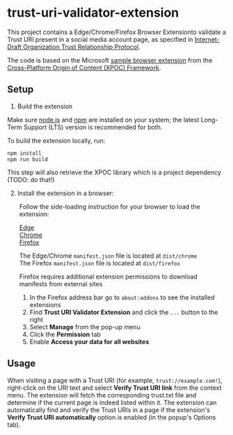 # trust-uri-validator-extension
This project contains a Edge/Chrome/Firefox Browser Extensionto validate a Trust URI present in a social media account page, as specified in [Internet-Draft Organization Trust Relationship Protocol](https://datatracker.ietf.org/doc/draft-org-trust-relationship-protocol/).

The code is based on the Microsoft [sample browser extension](https://github.com/microsoft/xpoc-framework/tree/main/samples/browser-extension) from the [Cross-Platform Origin of Content (XPOC) Framework](https://microsoft.github.io/xpoc-framework/).

## Setup

1. Build the extension

Make sure [node.js](https://nodejs.org/) and [npm](https://docs.npmjs.com/downloading-and-installing-node-js-and-npm) are installed on your system; the latest Long-Term Support (LTS) version is recommended for both.

To build the extension locally, run:

```
npm install
npm run build
```

This step will also retrieve the XPOC library which is a project dependency (TODO: do that!)

2. Install the extension in a browser:  

<div style="padding-left: 2em">
Follow the side-loading instruction for your browser to load the extension:

[Edge](https://learn.microsoft.com/en-us/microsoft-edge/extensions-chromium/getting-started/extension-sideloading)  
[Chrome](https://developer.chrome.com/docs/extensions/mv3/getstarted/development-basics/#load-unpacked)  
[Firefox](https://extensionworkshop.com/documentation/develop/temporary-installation-in-firefox/) 

The Edge/Chrome `manifest.json` file is located at `dist/chrome`  
The Firefox `manifest.json` file is located at `dist/firefox`  

Firefox requires additional extension permissions to download manifests from external sites
1) In the Firefox address bar go to `about:addons` to see the installed extensions
2) Find **Trust URI Validator Extension** and click the `...` button to the right
3) Select **Manage** from the pop-up menu
4) Click the **Permission** tab
5) Enable **Access your data for all websites**
</div>

## Usage

When visiting a page with a Trust URI (for example, `trust://example.com!`), right-click on the URI text and select **Verify Trust URI link** from the context menu. The extension will fetch the corresponding trust.txt file and determine if the current page is indeed listed within it. The extension can automatically find and verify the Trust URIs in a page if the extension's **Verify Trust URI automatically** option is enabled (in the popup's Options tab).
